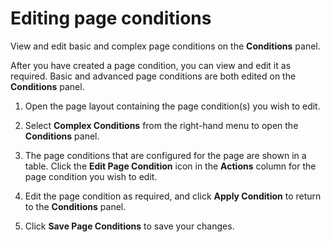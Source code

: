 # Editing page conditions

<head>
  <meta name="guidename" content="Flow"/>
  <meta name="context" content="GUID-44cf6656-d04f-47b0-ae9b-4a7fd47bc744"/>
</head>


View and edit basic and complex page conditions on the **Conditions** panel.

After you have created a page condition, you can view and edit it as required. Basic and advanced page conditions are both edited on the **Conditions** panel.

1.  Open the page layout containing the page condition\(s\) you wish to edit.

2.  Select **Complex Conditions** from the right-hand menu to open the **Conditions** panel.

3.  The page conditions that are configured for the page are shown in a table. Click the **Edit Page Condition** icon in the **Actions** column for the page condition you wish to edit.

4.  Edit the page condition as required, and click **Apply Condition** to return to the **Conditions** panel.

5.  Click **Save Page Conditions** to save your changes.